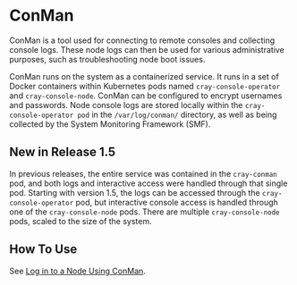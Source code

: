 # ConMan

ConMan is a tool used for connecting to remote consoles and collecting console logs. These node logs can then be used for various administrative purposes, such as troubleshooting node boot issues.

ConMan runs on the system as a containerized service. It runs in a set of Docker containers within Kubernetes pods named `cray-console-operator` and `cray-console-node`. ConMan can be configured to encrypt usernames and passwords. Node console logs are stored locally within the `cray-console-operator pod` in the `/var/log/conman/` directory, as well as being collected by the System Monitoring Framework \(SMF\).

## New in Release 1.5

In previous releases, the entire service was contained in the `cray-conman` pod, and both logs and interactive access were handled through that single pod. Starting with version 1.5, the logs can be accessed through the `cray-console-operator` pod, but interactive console access is handled through one of the `cray-console-node` pods. There are multiple `cray-console-node` pods, scaled to the size of the system.

## How To Use

See [Log in to a Node Using ConMan](Log_in_to_a_Node_Using_ConMan.md).
